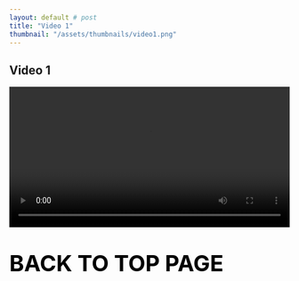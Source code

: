 ```yaml
---
layout: default # post
title: "Video 1"
thumbnail: "/assets/thumbnails/video1.png"
---
```


## Video 1

<video controls style="width: 100%; max-width: 1920px;">
  <source src="{{ site.baseurl }}/assets/videos/video1.mp4" type="video/mp4">
  Your browser does not support the video tag.
</video>

<p style="font-size: 40px; font-weight: bold;">
<a href="{{ site.baseurl }}" style="text-decoration: none; color: black;">
BACK TO TOP PAGE
</a></p>
